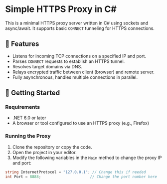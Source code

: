 # Simple HTTPS Proxy in C#

This is a minimal HTTPS proxy server written in C# using sockets and async/await. It supports basic `CONNECT` tunneling for HTTPS connections.

## 📌 Features

- Listens for incoming TCP connections on a specified IP and port.
- Parses `CONNECT` requests to establish an HTTPS tunnel.
- Resolves target domains via DNS.
- Relays encrypted traffic between client (browser) and remote server.
- Fully asynchronous, handles multiple connections in parallel.

## 🚀 Getting Started

### Requirements

- .NET 6.0 or later
- A browser or tool configured to use an HTTPS proxy (e.g., Firefox)

### Running the Proxy

1. Clone the repository or copy the code.
2. Open the project in your editor.
3. Modify the following variables in the `Main` method to change the proxy IP and port:

```csharp
string InternetProtocol = "127.0.0.1"; // Change this if needed
int Port = 8888;                      // Change the port number here
